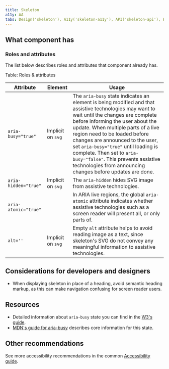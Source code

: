 ```yaml
---
title: Skeleton
a11y: AA
tabs: Design('skeleton'), A11y('skeleton-a11y'), API('skeleton-api'), Example('skeleton-code'), Changelog('skeleton-changelog')
---
```


## What component has

### Roles and attributes

The list below describes roles and attributes that component already has.

Table: Roles & attributes

| Attribute            | Element           | Usage                                                                                                                                                                                                                                                                                                                                                                                                                                                              |
| -------------------- | ----------------- | ------------------------------------------------------------------------------------------------------------------------------------------------------------------------------------------------------------------------------------------------------------------------------------------------------------------------------------------------------------------------------------------------------------------------------------------------------------------ |
| `aria-busy="true"`   | Implicit on `svg` | The `aria-busy` state indicates an element is being modified and that assistive technologies may want to wait until the changes are complete before informing the user about the update. When multiple parts of a live region need to be loaded before changes are announced to the user, set `aria-busy="true"` until loading is complete. Then set to `aria-busy="false"`. This prevents assistive technologies from announcing changes before updates are done. |
| `aria-hidden="true"` | Implicit on `svg` | The `aria-hidden` hides SVG image from assistive technologies. |
| `aria-atomic="true"` |                   | In ARIA live regions, the global `aria-atomic` attribute indicates whether assistive technologies such as a screen reader will present all, or only parts of.    |
| `alt=''` | Implicit on `svg` | Empty `alt` attribute helps to avoid reading image as a text, since skeleton's SVG do not convey any meaningful information to assistive technologies. |

## Considerations for developers and designers

- When displaying skeleton in place of a heading, avoid semantic heading markup, as this can make navigation confusing for screen reader users.

## Resources

- Detailed information about `aria-busy` state you can find in the [W3's guide](https://www.w3.org/TR/wai-aria-1.1/#aria-busy).
- [MDN's guide for aria-busy](https://developer.mozilla.org/en-US/docs/Web/Accessibility/ARIA/Attributes/aria-busy) describes core information for this state.

## Other recommendations

See more accessibility recommendations in the common [Accessibility guide](/core-principles/a11y/a11y).

